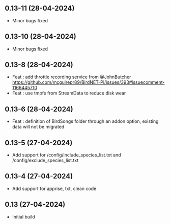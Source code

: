 ## 0.13-11 (28-04-2024)
- Minor bugs fixed
## 0.13-10 (28-04-2024)
- Minor bugs fixed
## 0.13-8 (28-04-2024)
- Feat : add throttle recording service from @JohnButcher https://github.com/mcguirepr89/BirdNET-Pi/issues/393#issuecomment-1166445710
- Feat : use tmpfs from StreamData to reduce disk wear

## 0.13-6 (28-04-2024)
- Feat : definition of BirdSongs folder through an addon option, existing data will not be migrated

## 0.13-5 (27-04-2024)
- Add support for /config/include_species_list.txt and /config/exclude_species_list.txt

## 0.13-4 (27-04-2024)
- Add support for apprise, txt, clean code

## 0.13 (27-04-2024)
- Initial build
